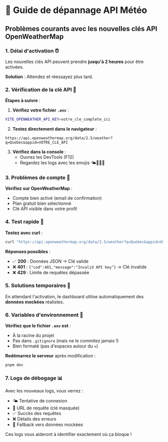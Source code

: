 # 🔧 Guide de dépannage API Météo

## Problèmes courants avec les nouvelles clés API OpenWeatherMap

### 1. **Délai d'activation** ⏰
Les nouvelles clés API peuvent prendre **jusqu'à 2 heures** pour être activées.

**Solution** : Attendez et réessayez plus tard.

### 2. **Vérification de la clé API** 🔑

**Étapes à suivre** :

1. **Vérifiez votre fichier `.env`** :
```bash
VITE_OPENWEATHER_API_KEY=votre_cle_complete_ici
```

2. **Testez directement dans le navigateur** :
```
https://api.openweathermap.org/data/2.5/weather?q=Quebec&appid=VOTRE_CLE_API
```

3. **Vérifiez dans la console** :
   - Ouvrez les DevTools (F12)
   - Regardez les logs avec les emojis 🌤️📡✅❌

### 3. **Problèmes de compte** 👤

**Vérifiez sur OpenWeatherMap** :
- Compte bien activé (email de confirmation)
- Plan gratuit bien sélectionné
- Clé API visible dans votre profil

### 4. **Test rapide** 🧪

**Testez avec curl** :
```bash
curl "https://api.openweathermap.org/data/2.5/weather?q=Quebec&appid=VOTRE_CLE_API"
```

**Réponses possibles** :
- ✅ **200** : Données JSON → Clé valide
- ❌ **401** : `{"cod":401,"message":"Invalid API key"}` → Clé invalide
- ❌ **429** : Limite de requêtes dépassée

### 5. **Solutions temporaires** 🔄

En attendant l'activation, le dashboard utilise automatiquement des **données mockées** réalistes.

### 6. **Variables d'environnement** 📁

**Vérifiez que le fichier `.env` est** :
- À la racine du projet
- Pas dans `.gitignore` (mais ne le commitez jamais !)
- Bien formaté (pas d'espaces autour du `=`)

**Redémarrez le serveur** après modification :
```bash
pnpm dev
```

### 7. **Logs de débogage** 📊

Avec les nouveaux logs, vous verrez :
- 🌤️ Tentative de connexion
- 📡 URL de requête (clé masquée)
- ✅ Succès des requêtes
- ❌ Détails des erreurs
- 🔄 Fallback vers données mockées

Ces logs vous aideront à identifier exactement où ça bloque ! 